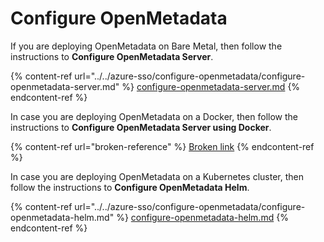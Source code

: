 # Configure OpenMetadata

If you are deploying OpenMetadata on Bare Metal, then follow the instructions to **Configure OpenMetadata Server**.

{% content-ref url="../../azure-sso/configure-openmetadata/configure-openmetadata-server.md" %}
[configure-openmetadata-server.md](../../azure-sso/configure-openmetadata/configure-openmetadata-server.md)
{% endcontent-ref %}

In case you are deploying OpenMetadata on a Docker, then follow the instructions to **Configure OpenMetadata Server using Docker**.

{% content-ref url="broken-reference" %}
[Broken link](broken-reference)
{% endcontent-ref %}

In case you are deploying OpenMetadata on a Kubernetes cluster, then follow the instructions to **Configure OpenMetadata Helm**.

{% content-ref url="../../azure-sso/configure-openmetadata/configure-openmetadata-helm.md" %}
[configure-openmetadata-helm.md](../../azure-sso/configure-openmetadata/configure-openmetadata-helm.md)
{% endcontent-ref %}
